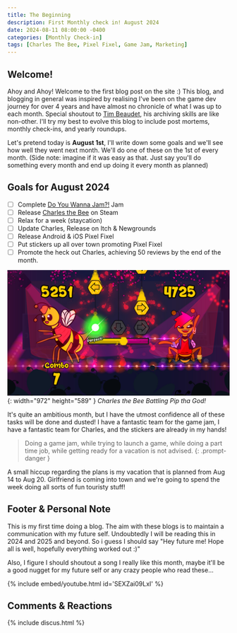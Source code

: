 ```yaml
---
title: The Beginning
description: First Monthly check in! August 2024
date: 2024-08-11 08:00:00 -0400
categories: [Monthly Check-in]
tags: [Charles The Bee, Pixel Fixel, Game Jam, Marketing]
---
```


## Welcome!

Ahoy and Ahoy! Welcome to the first blog post on the site :) This blog, and blogging in general was inspired by realising I've been on the game dev journey for over 4 years and have almost no chronicle of what I was up to each month. Special shoutout to [Tim Beaudet](https://www.timbeaudet.com), his archiving skills are like non-other. I'll try my best to evolve this blog to include post mortems, monthly check-ins, and yearly roundups. 

Let's pretend today is **August 1st**, I'll write down some goals and we'll see how well they went next month. We'll do one of these on the 1st of every month. (Side note: imagine if it was easy as that. Just say you'll do something every month and end up doing it every month as planned)

## Goals for August 2024
  - [ ] Complete [Do You Wanna Jam?!](https://itch.io/jam/do-you-wanna-jam-2024) Jam
  - [ ] Release [Charles the Bee](https://store.steampowered.com/app/2485090/Charles_the_Bee/) on Steam
  - [ ] Relax for a week (staycation)
  - [ ] Update Charles, Release on Itch & Newgrounds
  - [ ] Release Android & iOS Pixel Fixel
  - [ ] Put stickers up all over town promoting Pixel Fixel
  - [ ] Promote the heck out Charles, achieving 50 reviews by the end of the month.
 
![Desktop View](/images/charlesscreenshot.jpg){: width="972" height="589" }
_Charles the Bee Battling Pip tha God!_

It's quite an ambitious month, but I have the utmost confidence all of these tasks will be done and dusted! I have a fantastic team for the game jam, I have a fantastic team for Charles, and the stickers are already in my hands!



> Doing a game jam, while trying to launch a game, while doing a part time job, while getting ready for a vacation is not advised.
{: .prompt-danger } 

A small hiccup regarding the plans is my vacation that is planned from Aug 14 to Aug 20. Girlfriend is coming into town and we're going to spend the week doing all sorts of fun touristy stuff!



## Footer & Personal Note

This is my first time doing a blog. The aim with these blogs is to maintain a communication with my future self. Undoubtedly I will be reading this in 2024 and 2025 and beyond. So i guess I should say "Hey future me! Hope all is well, hopefully everything worked out :)" 

Also, I figure I should shoutout a song I really like this month, maybe it'll be a good nugget for my future self or any crazy people who read these...

{% include embed/youtube.html id='SEXZai09LxI' %}

## Comments & Reactions

{% include discus.html %}